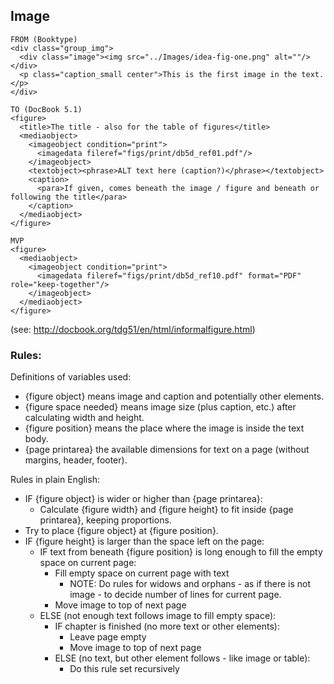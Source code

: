 ## Image
```
FROM (Booktype)
<div class="group_img">
  <div class="image"><img src="../Images/idea-fig-one.png" alt=""/></div>
  <p class="caption_small center">This is the first image in the text.</p>
</div>

TO (DocBook 5.1)
<figure>
  <title>The title - also for the table of figures</title>
  <mediaobject>
    <imageobject condition="print">
      <imagedata fileref="figs/print/db5d_ref01.pdf"/>
    </imageobject>
    <textobject><phrase>ALT text here (caption?)</phrase></textobject>
    <caption>
      <para>If given, comes beneath the image / figure and beneath or following the title</para>
    </caption>
  </mediaobject>
</figure>

MVP
<figure>
  <mediaobject>
    <imageobject condition="print">
      <imagedata fileref="figs/print/db5d_ref10.pdf" format="PDF" role="keep-together"/>
    </imageobject>
  </mediaobject>
</figure>
```
(see: http://docbook.org/tdg51/en/html/informalfigure.html)

### Rules:

Definitions of variables used:
* {figure object} means image and caption and potentially other elements.
* {figure space needed} means image size (plus caption, etc.) after calculating width and height.
* {figure position} means the place where the image is inside the text body.
* {page printarea} the available dimensions for text on a page (without margins, header, footer).

Rules in plain English:
* IF {figure object} is wider or higher than {page printarea}:
  * Calculate {figure width} and {figure height} to fit inside {page printarea}, keeping proportions. 
* Try to place {figure object} at {figure position}.
* IF {figure height} is larger than the space left on the page:
  * IF text from beneath {figure position} is long enough to fill the empty space on current page:
    * Fill empty space on current page with text
      * NOTE: Do rules for widows and orphans - as if there is not image - to decide number of lines for current page.
    * Move image to top of next page
  * ELSE (not enough text follows image to fill empty space):
    * IF chapter is finished (no more text or other elements):
      * Leave page empty
      * Move image to top of next page
    * ELSE (no text, but other element follows - like image or table):
      * Do this rule set recursively